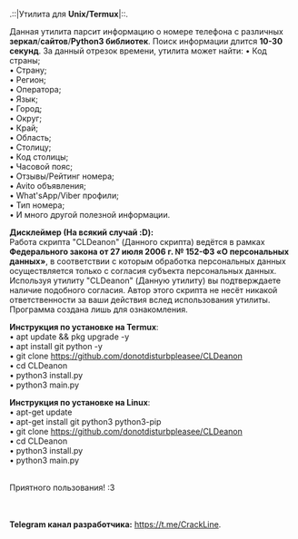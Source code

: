 .::|Утилита для <b>Unix/Termux</b>|::.<br>

Данная утилита парсит информацию о номере телефона с различных <b>зеркал</b>/<b>сайтов</b>/<b>Python3 библиотек</b>. 
Поиск информации длится <b>10-30 секунд</b>. За данный отрезок времени, утилита может найти: 
• Код страны;<br>
• Страну;<br>
• Регион;<br>
• Оператора;<br>
• Язык;<br>
• Город;<br>
• Округ;<br>
• Край;<br>
• Область;<br>
• Столицу;<br>
• Код столицы;<br>
• Часовой пояс;<br>
• Отзывы/Рейтинг номера;<br>
• Avito объявления;<br>
• What'sApp/Viber профили;<br>
• Тип номера;<br>
• И много другой полезной информации.<br>

<b>Дисклеймер (<b>На всякий случай :D</b>):</b><br>
Работа скрипта "CLDeanon" (Данного скрипта) ведётся в рамках <b>Федерального закона от 27 июля 2006 г. № 152-ФЗ «О персональных данных»</b>, в соответствии с которым обработка персональных данных осуществляется только с согласия субъекта персональных данных. Используя утилиту "CLDeanon" (Данную утилиту) вы подтверждаете наличие подобного согласия. Автор этого скрипта не несёт никакой ответственности за ваши действия вслед использования утилиты. Программа создана лишь для ознакомления.

<b>Инструкция по установке на Termux</b>:<br>
• apt update && pkg upgrade -y <br>
• apt install git python -y <br>
• git clone https://github.com/donotdisturbpleasee/CLDeanon <br>
• cd CLDeanon <br>
• python3 install.py <br>
• python3 main.py <br>

<b>Инструкция по установке на Linux</b>:<br>
• apt-get update <br>
• apt-get install git python3 python3-pip <br>
• git clone https://github.com/donotdisturbpleasee/CLDeanon <br>
• cd CLDeanon <br>
• python3 install.py <br>
• python3 main.py <br>

<br>Приятного пользования! :3<br>


<br><br><b>Telegram канал разработчика:</b> https://t.me/CrackLine.
